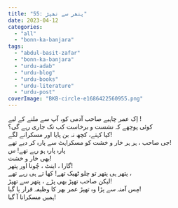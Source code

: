 ```yaml
---
title: "55: پتھر سے تھپڑ"
date: 2023-04-12
categories: 
  - "all"
  - "bonn-ka-banjara"
tags: 
  - "abdul-basit-zafar"
  - "bonn-ka-banjara"
  - "urdu-adab"
  - "urdu-blog"
  - "urdu-books"
  - "urdu-literature"
  - "urdu-post"
coverImage: "BKB-circle-e1686422560955.png"
---
```


اِک عمر چاہیے صاحب آدمی کو، آپ سے ملنے کے لیے !  
کوئی پوچھے کہ نشست و برخاست کب تک جاری رہے گی؟  
کیا کہتے، کچھ نہ بن پایا اور مسکرانے لگے!  
جی صاحب ، ہر ہر خار و خشت کو مسکراہٹ سے پارہ کر دیے تھے!  
پارہ پارہ ہو رہے تھے! س  
بھی خار و خشت!  
گارا ، اینٹ ، چُونا اور پتھر!  
پتھر ہی پتھر تو چلو ٹھیک تھے! کھا تے ہی رہے تھے ،  
لیکن صاحب تھپڑ بھی پڑے ، پتھر سے تھپڑ!  
مِس آمنہ سے پڑا وہ تھپڑ عمر بھر کا وظیفہ قرار پا گیا!  
ہمیں مسکرانا آ گیا!

